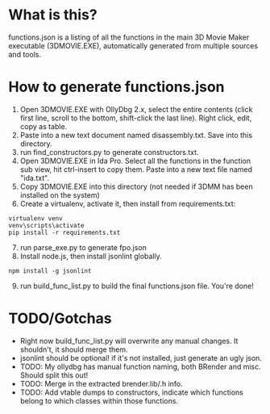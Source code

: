 # What is this?
functions.json is a listing of all the functions in the main 3D Movie Maker executable (3DMOVIE.EXE), automatically generated from multiple sources and tools. 

# How to generate functions.json
1. Open 3DMOVIE.EXE with OllyDbg 2.x, select the entire contents (click first line, scroll to the bottom, shift-click the last line). Right click, edit, copy as table. 
2. Paste into a new text document named disassembly.txt. Save into this directory.
3. run find_constructors.py to generate constructors.txt.
4. Open 3DMOVIE.EXE in Ida Pro. Select all the functions in the function sub view, hit ctrl-insert to copy them. Paste into a new text file named "ida.txt".
5. Copy 3DMOVIE.EXE into this directory (not needed if 3DMM has been installed on the system)
6. Create a virtualenv, activate it, then install from requirements.txt:

```
virtualenv venv
venv\scripts\activate
pip install -r requirements.txt
```

7. run parse_exe.py to generate fpo.json
8. Install node.js, then install jsonlint globally.

```
npm install -g jsonlint
```

9. run build_func_list.py to build the final functions.json file. You're done!

# TODO/Gotchas

* Right now build_func_list.py will overwrite any manual changes. It shouldn't, it should merge them.
* jsonlint should be optional! if it's not installed, just generate an ugly json.
* TODO: My ollydbg has manual function naming, both BRender and misc. Should split this out!
* TODO: Merge in the extracted brender.lib/.h info. 
* TODO: Add vtable dumps to constructors, indicate which functions belong to which classes within those functions. 
